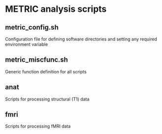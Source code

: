 # METRIC analysis scripts

## metric_config.sh

Configuration file for defining software directories and setting any required environment variable

## metric_miscfunc.sh

Generic function definition for all scripts

## anat

Scripts for processing structural (T1) data

## fmri

Scripts for processing fMRI data
